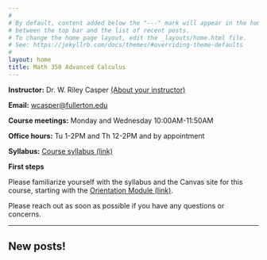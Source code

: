 ```yaml
---
#
# By default, content added below the "---" mark will appear in the home page
# between the top bar and the list of recent posts.
# To change the home page layout, edit the _layouts/home.html file.
# See: https://jekyllrb.com/docs/themes/#overriding-theme-defaults
#
layout: home
title: Math 350 Advanced Calculus
---
```


**Instructor:** Dr. W. Riley Casper [(About your instructor)](instructor)

**Email:** wcasper@fullerton.edu

**Course meetings:** Monday and Wednesday 10:00AM-11:50AM

**Office hours:** Tu 1-2PM and Th 12-2PM and by appointment

**Syllabus:** <a target="_parent" href="extras/syllabus.html">Course syllabus (link)</a>

**First steps**

Please familiarize yourself with the syllabus and the Canvas site for this course, starting with the [Orientation Module (link)](https://csufullerton.instructure.com/courses/3457313/modules/9061521).

Please reach out as soon as possible if you have any questions or concerns.

***

## New posts!

